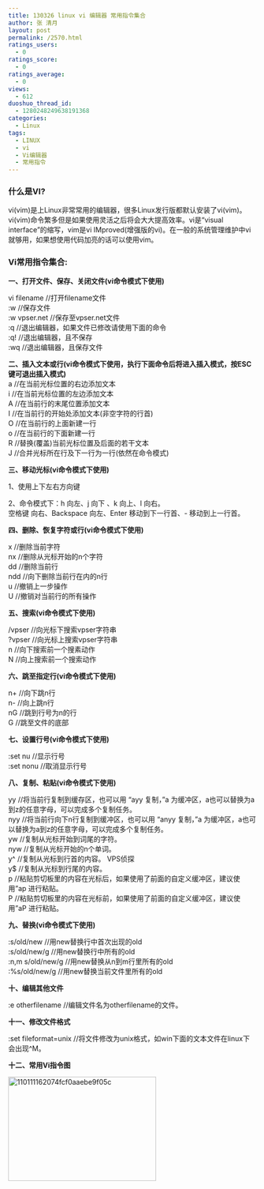 ```yaml
---
title: 130326 linux vi 编辑器 常用指令集合
author: 张 清月
layout: post
permalink: /2570.html
ratings_users:
  - 0
ratings_score:
  - 0
ratings_average:
  - 0
views:
  - 612
duoshuo_thread_id:
  - 1280248249638191368
categories:
  - Linux
tags:
  - LINUX
  - vi
  - Vi编辑器
  - 常用指令
---
```

### 什么是VI?

vi(vim)是上Linux非常常用的编辑器，很多Linux发行版都默认安装了vi(vim)。vi(vim)命令繁多但是如果使用灵活之后将会大大提高效率。vi是“visual interface”的缩写，vim是vi IMproved(增强版的vi)。在一般的系统管理维护中vi就够用，如果想使用代码加亮的话可以使用vim。

### Vi常用指令集合:

**一、打开文件、保存、关闭文件(vi命令模式下使用)**

vi filename //打开filename文件  
:w //保存文件  
:w vpser.net //保存至vpser.net文件  
:q //退出编辑器，如果文件已修改请使用下面的命令  
:q! //退出编辑器，且不保存  
:wq //退出编辑器，且保存文件

**二、插入文本或行(vi命令模式下使用，执行下面命令后将进入插入模式，按ESC键可退出插入模式)**  
a //在当前光标位置的右边添加文本  
i //在当前光标位置的左边添加文本  
A //在当前行的末尾位置添加文本  
I //在当前行的开始处添加文本(非空字符的行首)  
O //在当前行的上面新建一行  
o //在当前行的下面新建一行  
R //替换(覆盖)当前光标位置及后面的若干文本  
J //合并光标所在行及下一行为一行(依然在命令模式)

**三、移动光标(vi命令模式下使用)**

1、使用上下左右方向键

2、命令模式下：h 向左、j 向下 、k 向上、l 向右。  
空格键 向右、Backspace 向左、Enter 移动到下一行首、- 移动到上一行首。

**四、删除、恢复字符或行(vi命令模式下使用)**

x //删除当前字符  
nx //删除从光标开始的n个字符  
dd //删除当前行  
ndd //向下删除当前行在内的n行  
u //撤销上一步操作  
U //撤销对当前行的所有操作

**五、搜索(vi命令模式下使用)**

/vpser //向光标下搜索vpser字符串  
?vpser //向光标上搜索vpser字符串  
n //向下搜索前一个搜素动作  
N //向上搜索前一个搜索动作

**六、跳至指定行(vi命令模式下使用)**

n+ //向下跳n行  
n- //向上跳n行  
nG //跳到行号为n的行  
G //跳至文件的底部

**七、设置行号(vi命令模式下使用)**

:set nu //显示行号  
:set nonu //取消显示行号

**八、复制、粘贴(vi命令模式下使用)**

yy //将当前行复制到缓存区，也可以用 &#8220;ayy 复制，&#8221;a 为缓冲区，a也可以替换为a到z的任意字母，可以完成多个复制任务。  
nyy //将当前行向下n行复制到缓冲区，也可以用 &#8220;anyy 复制，&#8221;a 为缓冲区，a也可以替换为a到z的任意字母，可以完成多个复制任务。  
yw //复制从光标开始到词尾的字符。  
nyw //复制从光标开始的n个单词。  
y^ //复制从光标到行首的内容。 VPS侦探  
y$ //复制从光标到行尾的内容。  
p //粘贴剪切板里的内容在光标后，如果使用了前面的自定义缓冲区，建议使用&#8221;ap 进行粘贴。  
P //粘贴剪切板里的内容在光标前，如果使用了前面的自定义缓冲区，建议使用&#8221;aP 进行粘贴。

**九、替换(vi命令模式下使用)**

:s/old/new //用new替换行中首次出现的old  
:s/old/new/g //用new替换行中所有的old  
:n,m s/old/new/g //用new替换从n到m行里所有的old  
:%s/old/new/g //用new替换当前文件里所有的old

**十、编辑其他文件**

:e otherfilename //编辑文件名为otherfilename的文件。

**十一、修改文件格式**

:set fileformat=unix //将文件修改为unix格式，如win下面的文本文件在linux下会出现^M。

**十二、常用Vi指令图**

[<img class="aligncenter size-medium wp-image-2571" alt="110111162074fcf0aaebe9f05c" src="http://pic.80aj.com/2013/03/110111162074fcf0aaebe9f05c-300x211.jpg" width="300" height="211" />][1]

 [1]: http://pic.80aj.com/2013/03/110111162074fcf0aaebe9f05c.jpg